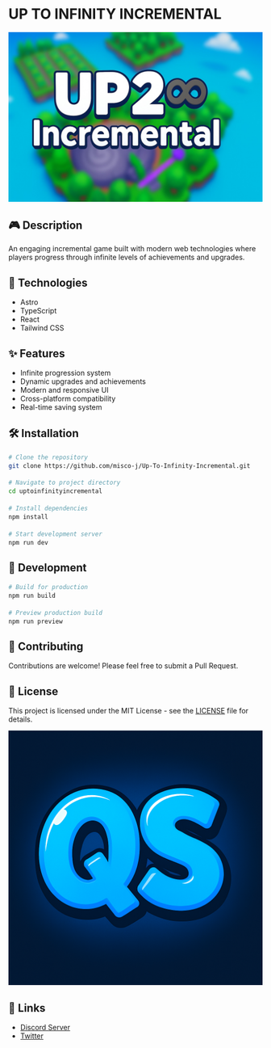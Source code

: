 # UP TO INFINITY INCREMENTAL

![Up To Infinity Incremental](/public/image/background.webp)


## 🎮 Description
An engaging incremental game built with modern web technologies where players progress through infinite levels of achievements and upgrades.

## 🚀 Technologies
- Astro
- TypeScript
- React
- Tailwind CSS

## ✨ Features
- Infinite progression system
- Dynamic upgrades and achievements
- Modern and responsive UI
- Cross-platform compatibility
- Real-time saving system

## 🛠️ Installation
```bash
# Clone the repository
git clone https://github.com/misco-j/Up-To-Infinity-Incremental.git

# Navigate to project directory
cd uptoinfinityincremental

# Install dependencies
npm install

# Start development server
npm run dev
```

## 🔧 Development
```bash
# Build for production
npm run build

# Preview production build
npm run preview
```

## 🤝 Contributing
Contributions are welcome! Please feel free to submit a Pull Request.

## 📝 License
This project is licensed under the MIT License - see the [LICENSE](LICENSE) file for details.

![Logo](/public/image/icon.png)

## 🔗 Links
- [Discord Server](https://discord.gg/6pzc7Dny)
- [Twitter](https://twitter.com/)
